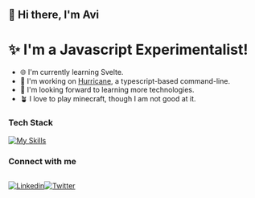 ## 👋 Hi there, I'm Avi

# ✨ I'm a Javascript Experimentalist!

- 🌐 I'm currently learning Svelte.
- 🦫 I'm working on [Hurricane](https://github.com/AviAvinav/Hurricane), a typescript-based command-line.
- 🤖 I'm looking forward to learning more technologies.
- 🪴 I love to play minecraft, though I am not good at it.

### Tech Stack

[![My Skills](https://skillicons.dev/icons?i=nextjs,remix,react,tailwind,nodejs,js,ts,html,css)](https://skillicons.dev)

### Connect with me

<div style="display: flex;">

[![Linkedin](https://skillicons.dev/icons?i=linkedin)][linkedin]

<!-- <div style="width: 2px; height: 100%"></div> -->

[![Twitter](https://skillicons.dev/icons?i=twitter)][twitter]

</div>

<br/>

[linkedin]: https://linkedin.com/in/avi-avinav
[twitter]: https://twitter.com/aviavinav0
